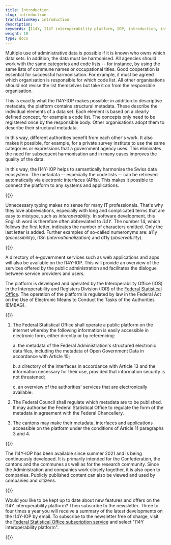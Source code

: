 ```yaml
---
title: Introduction
slug: introduction
translationKey: introduction
description:
keywords: [I14Y, I14Y interoperability platform, IOP, introduction, interoperability, multiple use, Switzerland, data set, electronic interface, data sets, electronic interface, API, once-only principle, secondary use of data, harmonisation, standardisation]
weight: 10
type: docs
---
```

Multiple use of administrative data is possible if it is known who owns which data sets. In addition, the data must be harmonised. All agencies should work with the same categories and code lists -- for instance, by using the same lists of commune names or occupational titles. Good cooperation is essential for successful harmonisation. For example, it must be agreed which organisation is responsible for which code list. All other organisations should not revise the list themselves but take it on from the responsible organisation.

This is exactly what the I14Y-IOP makes possible: in addition to descriptive metadata, the platform contains structural metadata. These describe the individual elements of a data set. Each element is based on a clearly defined concept, for example a code list. The concepts only need to be registered once by the responsible body. Other organisations adopt them to describe their structural metadata.

In this way, different authorities benefit from each other's work. It also makes it possible, for example, for a private survey institute to use the same categories or expressions that a government agency uses. This eliminates the need for subsequent harmonisation and in many cases improves the quality of the data.

In this way, the I14Y-IOP helps to semantically harmonise the Swiss data ecosystem. The metadata -- especially the code lists -- can be retrieved automatically via electronic interfaces (APIs). This makes it possible to connect the platform to any systems and applications.

{{<alert title="What does I14Y mean?" color="info">}}

Unnecessary typing makes no sense for many IT professionals. That's why they love abbreviations, especially with long and complicated terms that are easy to mistype, such as _interoperability_. In software development, this English word is therefore often abbreviated to _I14Y_. The number 14, which follows the first letter, indicates the number of characters omitted. Only the last letter is added. Further examples of so-called numeronyms are: a11y (_accessibility_), i18n (_internationalization_) and o11y (_observability_).

{{</alert>}}

A directory of e-government services such as web applications and apps will also be available on the I14Y-IOP. This will provide an overview of the services offered by the public administration and facilitates the dialogue between service providers and users.

<!-- ![Scene on the government service directory from the explanatory video on the I14Y Interoperability Platform](/handbook/img/i14y-film_160.png) -->

The platform is developed and operated by the Interoperability Office (IOS) in the Interoperability and Registers Division (IOR) of the [Federal Statistical Office](https://www.bfs.admin.ch). The operation of the platform is regulated by law in the Federal Act on the Use of Electronic Means to Conduct the Tasks of the Authorities (EMBAG).

{{<card header="Statutory basis" title="__Art. 14 Interoperability Platform__" footer=" Federal Act on the Use of Electronic Means to Conduct the Tasks of the Authorities [(EMBAG)](https://www.fedlex.admin.ch/eli/fga/2023/787/)">}}

1. The Federal Statistical Office shall operate a public platform on the internet whereby the following information is easily accessible in electronic form, either directly or by referencing:

    a. the metadata of the Federal Administration's structured electronic data files, including the metadata of Open Government Data in accordance with Article 10;

    b. a directory of the interfaces in accordance with Article 13 and the information necessary for their use, provided that information security is not threatened;

    c. an overview of the authorities' services that are electronically available.

2. The Federal Council shall regulate which metadata are to be published. It may authorise the Federal Statistical Office to regulate the form of the metadata in agreement with the Federal Chancellery.

 3. The cantons may make their metadata, interfaces and applications accessible on the platform under the conditions of Article 11 paragraphs 3 and 4.

{{</card>}}

The I14Y-IOP has been available since summer 2021 and is being continuously developed. It is primarily intended for the Confederation, the cantons and the communes as well as for the research community. Since the Administration and companies work closely together, it is also open to companies. Publicly published content can also be viewed and used by companies and citizens.

{{<alert title="Always stay up to date" color="success" >}}

Would you like to be kept up to date about new features and offers on the I14Y interoperability platform? Then subscribe to the newsletter. Three to four times a year you will receive a summary of the latest developments on the I14Y-IOP by email. To subscribe to the newsletter free of charge, visit the [Federal Statistical Office subscription service](https://www.bfs.admin.ch/bfs/en/home/services/contact/newsletter-subscription.html) and select "I14Y interoperability platform".

{{</alert>}}